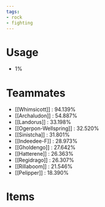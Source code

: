 ```yaml
---
tags:
- rock
- fighting
---
```

# Usage
- 1%
# Teammates
- [[Whimsicott]] : 94.139%
- [[Archaludon]] : 54.887%
- [[Landorus]] : 33.198%
- [[Ogerpon-Wellspring]] : 32.520%
- [[Sinistcha]] : 31.801%
- [[Indeedee-F]] : 28.973%
- [[Gholdengo]] : 27.642%
- [[Hatterene]] : 26.363%
- [[Regidrago]] : 26.307%
- [[Rillaboom]] : 21.546%
- [[Pelipper]] : 18.390%
# Items